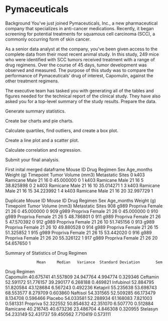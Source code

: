 # Pymaceuticals
Background
You've just joined Pymaceuticals, Inc., a new pharmaceutical company that specializes in anti-cancer medications. Recently, it began screening for potential treatments for squamous cell carcinoma (SCC), a commonly occurring form of skin cancer.

As a senior data analyst at the company, you've been given access to the complete data from their most recent animal study. In this study, 249 mice who were identified with SCC tumors received treatment with a range of drug regimens. Over the course of 45 days, tumor development was observed and measured. The purpose of this study was to compare the performance of Pymaceuticals’ drug of interest, Capomulin, against the other treatment regimens.

The executive team has tasked you with generating all of the tables and figures needed for the technical report of the clinical study. They have also asked you for a top-level summary of the study results.
Prepare the data.

Generate summary statistics.

Create bar charts and pie charts.

Calculate quartiles, find outliers, and create a box plot.

Create a line plot and a scatter plot.

Calculate correlation and regression.

Submit your final analysis.

First inital merged dataframe
Mouse ID	Drug Regimen	Sex	Age_months	Weight (g)	Timepoint	Tumor Volume (mm3)	Metastatic Sites
0	k403	Ramicane	Male	21	16	0	45.000000	0
1	k403	Ramicane	Male	21	16	5	38.825898	0
2	k403	Ramicane	Male	21	16	10	35.014271	1
3	k403	Ramicane	Male	21	16	15	34.223992	1
4	k403	Ramicane	Male	21	16	20	32.997729	1

Duplicate Mouse ID
Mouse ID	Drug Regimen	Sex	Age_months	Weight (g)	Timepoint	Tumor Volume (mm3)	Metastatic Sites
908	g989	Propriva	Female	21	26	0	45.000000	0
909	g989	Propriva	Female	21	26	0	45.000000	0
910	g989	Propriva	Female	21	26	5	48.786801	0
911	g989	Propriva	Female	21	26	5	47.570392	0
912	g989	Propriva	Female	21	26	10	51.745156	0
913	g989	Propriva	Female	21	26	10	49.880528	0
914	g989	Propriva	Female	21	26	15	51.325852	1
915	g989	Propriva	Female	21	26	15	53.442020	0
916	g989	Propriva	Female	21	26	20	55.326122	1
917	g989	Propriva	Female	21	26	20	54.657650	1

Summary of Statistics of Drug Regimen

                  Mean     Median   Variance  Standard Deviation       Sem
Drug Regimen                                                               
Capomulin     40.675741  41.557809  24.947764            4.994774  0.329346
Ceftamin      52.591172  51.776157  39.290177            6.268188  0.469821
Infubinol     52.884795  51.820584  43.128684            6.567243  0.492236
Ketapril      55.235638  53.698743  68.553577            8.279709  0.603860
Naftisol      54.331565  52.509285  66.173479            8.134708  0.596466
Placebo       54.033581  52.288934  61.168083            7.821003  0.581331
Propriva      52.322552  50.854632  42.351070            6.507770  0.512884
Ramicane      40.216745  40.673236  23.486704            4.846308  0.320955
Stelasyn      54.233149  52.431737  59.450562            7.710419  0.573111
